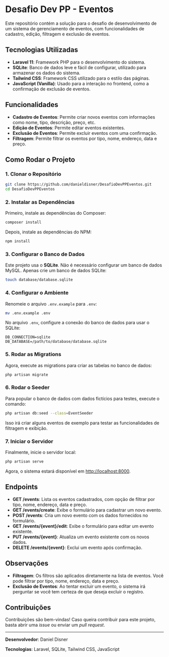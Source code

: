 
# Desafio Dev PP - Eventos

Este repositório contém a solução para o desafio de desenvolvimento de um sistema de gerenciamento de eventos, com funcionalidades de cadastro, edição, filtragem e exclusão de eventos.

## Tecnologias Utilizadas

- **Laravel 11**: Framework PHP para o desenvolvimento do sistema.
- **SQLite**: Banco de dados leve e fácil de configurar, utilizado para armazenar os dados do sistema.
- **Tailwind CSS**: Framework CSS utilizado para o estilo das páginas.
- **JavaScript (Vanilla)**: Usado para a interação no frontend, como a confirmação de exclusão de eventos.

## Funcionalidades

- **Cadastro de Eventos**: Permite criar novos eventos com informações como nome, tipo, descrição, preço, etc.
- **Edição de Eventos**: Permite editar eventos existentes.
- **Exclusão de Eventos**: Permite excluir eventos com uma confirmação.
- **Filtragem**: Permite filtrar os eventos por tipo, nome, endereço, data e preço.

## Como Rodar o Projeto

### 1. Clonar o Repositório

```bash
git clone https://github.com/danieldisner/DesafioDevPPEventos.git
cd DesafioDevPPEventos
```

### 2. Instalar as Dependências

Primeiro, instale as dependências do Composer:

```bash
composer install
```

Depois, instale as dependências do NPM:

```bash
npm install
```

### 3. Configurar o Banco de Dados

Este projeto usa o **SQLite**. Não é necessário configurar um banco de dados MySQL. Apenas crie um banco de dados SQLite:

```bash
touch database/database.sqlite
```

### 4. Configurar o Ambiente

Renomeie o arquivo `.env.example` para `.env`:

```bash
mv .env.example .env
```

No arquivo `.env`, configure a conexão do banco de dados para usar o SQLite:

```env
DB_CONNECTION=sqlite
DB_DATABASE=/path/to/database/database.sqlite
```

### 5. Rodar as Migrations

Agora, execute as migrations para criar as tabelas no banco de dados:

```bash
php artisan migrate
```

### 6. Rodar o Seeder

Para popular o banco de dados com dados fictícios para testes, execute o comando:

```bash
php artisan db:seed --class=EventSeeder
```

Isso irá criar alguns eventos de exemplo para testar as funcionalidades de filtragem e exibição.

### 7. Iniciar o Servidor

Finalmente, inicie o servidor local:

```bash
php artisan serve
```

Agora, o sistema estará disponível em [http://localhost:8000](http://localhost:8000).

## Endpoints

- **GET /events**: Lista os eventos cadastrados, com opção de filtrar por tipo, nome, endereço, data e preço.
- **GET /events/create**: Exibe o formulário para cadastrar um novo evento.
- **POST /events**: Cria um novo evento com os dados fornecidos no formulário.
- **GET /events/{event}/edit**: Exibe o formulário para editar um evento existente.
- **PUT /events/{event}**: Atualiza um evento existente com os novos dados.
- **DELETE /events/{event}**: Exclui um evento após confirmação.

## Observações

- **Filtragem**: Os filtros são aplicados diretamente na lista de eventos. Você pode filtrar por tipo, nome, endereço, data e preço.
- **Exclusão de Eventos**: Ao tentar excluir um evento, o sistema irá perguntar se você tem certeza de que deseja excluir o registro.

## Contribuições

Contribuições são bem-vindas! Caso queira contribuir para este projeto, basta abrir uma *issue* ou enviar um *pull request*.

---

**Desenvolvedor**: Daniel Disner

**Tecnologias**: Laravel, SQLite, Tailwind CSS, JavaScript
